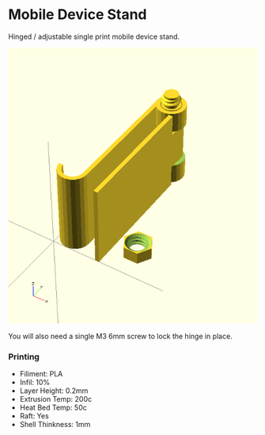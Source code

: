# Mobile Device Stand

Hinged / adjustable single print mobile device stand. 

![Mobile device stand](https://github.com/chrisabird/mobile_device_stand/raw/master/image.png "Mobile device stand")

You will also need a single M3 6mm screw to lock the hinge in place. 

### Printing
 * Filiment: PLA
 * Infil: 10%
 * Layer Height: 0.2mm
 * Extrusion Temp: 200c
 * Heat Bed Temp: 50c
 * Raft: Yes
 * Shell Thinkness: 1mm
